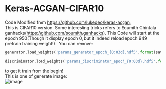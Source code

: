 # Keras-ACGAN-CIFAR10
Code Modified from https://github.com/lukedeo/keras-acgan,  
This is CIFAR10 version. Some interesting tricks refers to Soumith Chintala ganhacks(https://github.com/soumith/ganhacks). 
This Code will start at the epoch 950(Though it display epoch 0, but it indeed reload epoch 949 pretrain training weight!)  
You can remove:  
```python
generator.load_weights('params_generator_epoch_{0:03d}.hdf5'.format(save-1))  
```
```python
discriminator.load_weights('params_discriminator_epoch_{0:03d}.hdf5'.format(save-1))  
```
to get it train from the begin!  
This is one of generate image:  
![image](https://github.com/King-Of-Knights/Keras-ACGAN-CIFAR10/blob/master/plot_generated.png)
